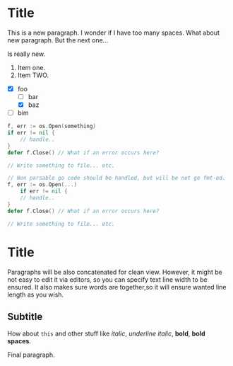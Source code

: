 # Title

This is a new paragraph. I wonder if I have too many spaces. What about new paragraph. But the next one...

Is really new.

1. Item one.
2. Item TWO.

- [X] foo
  - [ ] bar
  - [X] baz
- [ ] bim

```go
f, err := os.Open(something)
if err != nil {
	// handle..
}
defer f.Close() // What if an error occurs here?

// Write something to file... etc.
```

```go
// Non parsable go code should be handled, but will be not go fmt-ed.
f, err := os.Open(...)
    if err != nil {
    // handle..
}
defer f.Close() // What if an error occurs here?

// Write something to file... etc.
```

# Title

Paragraphs will be also concatenated for clean view. However, it might be not easy to edit it via editors, so you can specify text line width to be ensured. It also makes sure words are together,so it will ensure wanted line length as you wish.

## Subtitle

How about `this` and other stuff like *italic*, *underline italic*, **bold**, **bold spaces**.

Final paragraph.
